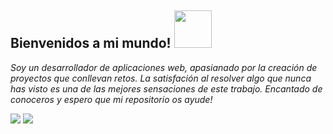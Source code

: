<h2>Bienvenidos a mi mundo! <img src="https://user-images.githubusercontent.com/56301342/120715199-8e99a480-c4c4-11eb-8606-bcd50f95d249.gif" width="60"/> </h2>


<p><i>Soy un desarrollador de aplicaciones web, apasianado por la creación de proyectos que conllevan retos. La satisfación al resolver algo que nunca has visto es una de las mejores sensaciones de este trabajo. Encantado de conoceros y espero que mi repositorio os ayude!</i></p>



[![](https://img.shields.io/badge/LinkedIn-Jakson%20Torres-blue)](https://www.linkedin.com/in/jakson-torres/)
[![](https://img.shields.io/badge/Gmail-jaksontl12@gmail.com-red)](mailto:ashrafkm010@gmail.com)

